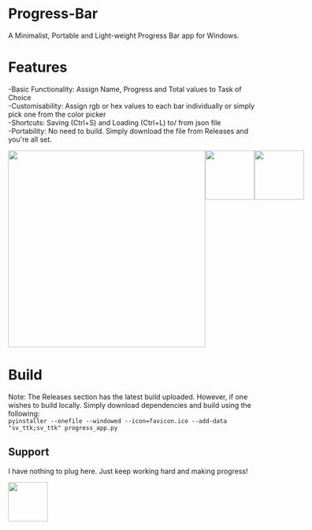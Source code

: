 # Progress-Bar
A Minimalist, Portable and Light-weight Progress Bar app for Windows.

# Features
-Basic Functionality: Assign Name, Progress and Total values to Task of Choice  
-Customisability: Assign rgb or hex values to each bar individually or simply pick one from the color picker  
-Shortcuts: Saving (Ctrl+S) and Loading (Ctrl+L) to/ from json file  
-Portability: No need to build. Simply download the file from Releases and you're all set.  

<div style="display: flex;">
  <img src="https://github.com/user-attachments/assets/1ccbc611-06c3-44f0-b349-649b7436e436" height="400" />
    <img src="https://github.com/user-attachments/assets/cfdcc526-aa2c-4f8d-927f-f822c1f97f03" height="100" />
    <img src="https://github.com/user-attachments/assets/985e15fe-8b21-460c-9496-fb34f8a495c1" height="100" />

</div>


# Build
Note: The Releases section has the latest build uploaded. However, if one wishes to build locally. Simply download dependencies and build using the following:  
`pyinstaller --onefile --windowed --icon=favicon.ico --add-data "sv_ttk;sv_ttk" progress_app.py`

## Support
I have nothing to plug here. Just keep working hard and making progress!  

<img src="https://github.com/user-attachments/assets/d19c0b80-c5b3-4180-bdca-cb645edcd1ad" height="80" />
